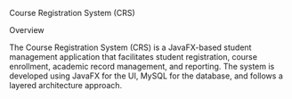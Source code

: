 Course Registration System (CRS)

Overview

The Course Registration System (CRS) is a JavaFX-based student management application that facilitates student registration,
course enrollment, academic record management, and reporting. The system is developed using JavaFX for the UI, 
MySQL for the database, and follows a layered architecture approach.